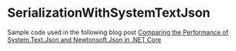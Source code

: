 # SerializationWithSystemTextJson
Sample code used in the following blog post [Comparing the Performance of System.Text.Json and Newtonsoft.Json in .NET Core](https://www.erickmccollum.com/post/2020/03/01/Serialization-With-SystemTextJson.html)
